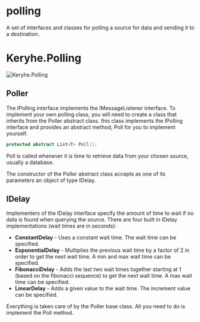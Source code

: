 # polling

A set of interfaces and classes for polling a source for data and sending it to a destination.

# Keryhe.Polling

![Keryhe.Polling](https://img.shields.io/nuget/v/Keryhe.Polling.svg)

## Poller

The IPolling interface implements the IMessageListener interface. To implement your own polling class, you will need to create a class that inherits from the Poller abstract class. this class implements the IPolling interface and provides an abstract method, Poll for you to implement yourself.

```c#
protected abstract List<T> Poll();
```

Poll is called whenever it is time to retrieve data from your chosen source, usually a database.

The constructor of the Poller abstract class accepts as one of its parameters an object of type IDelay.

## IDelay

Implementers of the IDelay interface specify the amount of time to wait if no data is found when querying the source. There are four built in IDelay implementations (wait times are in seconds):

- **ConstantDelay** - Uses a constant wait time. The wait time can be specified.
- **ExponentialDelay** - Multiplies the previous wait time by a factor of 2 in order to get the next wait time. A min and max wait time can be specified.
- **FibonacciDelay** - Adds the last two wait times together starting at 1 (based on the fibonacci sequence) to get the next wait time. A max wait time can be specified.
- **LinearDelay** - Adds a given value to the wait time. The increment value can be specified.

Everything is taken care of by the Poller base class. All you need to do is implement the Poll method.